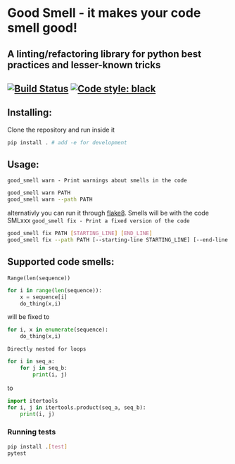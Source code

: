 # Good Smell - it makes your code smell good! 
A linting/refactoring library for python best practices and lesser-known tricks  
---
[![Build Status](https://travis-ci.com/Tadaboody/good_smell.svg?branch=master)](https://travis-ci.com/Tadaboody/good_smell) [![Code style: black](https://img.shields.io/badge/code%20style-black-000000.svg)](https://github.com/ambv/black)
---

## Installing:
Clone the repository and run inside it
```sh
pip install . # add -e for development
```
## Usage:
``
good_smell warn - Print warnings about smells in the code
``
```sh
good_smell warn PATH
good_smell warn --path PATH
```
alternativly you can run it through [flake8](http://flake8.pycqa.org/en/latest/). Smells will be with the code SMLxxx
``good_smell fix - Print a fixed version of the code``
```sh
good_smell fix PATH [STARTING_LINE] [END_LINE]
good_smell fix --path PATH [--starting-line STARTING_LINE] [--end-line END_LINE]
```
## Supported code smells:

``Range(len(sequence))``
```py
for i in range(len(sequence)):
    x = sequence[i]
    do_thing(x,i)
```
will be fixed to 
```py
for i, x in enumerate(sequence):
    do_thing(x,i)
```
``Directly nested for loops``
```py
for i in seq_a:
    for j in seq_b:
        print(i, j)
```
to
```py
import itertools
for i, j in itertools.product(seq_a, seq_b):
    print(i, j)
```

### Running tests
```sh
pip install .[test]
pytest
```